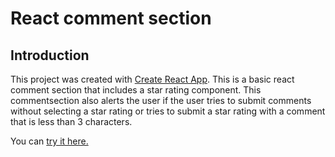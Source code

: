 # React comment section


## Introduction

This project was created with [Create React App](https://github.com/facebook/create-react-app). This is a basic react comment section that includes a star rating component. This commentsection also alerts the user if the user tries to submit comments without selecting a star rating or tries to submit a star rating with a comment that is less than 3 characters. 

You can [try it here.](https://react-commentsection.netlify.app)




